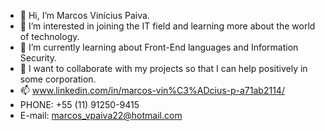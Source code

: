 - 👋 Hi, I’m Marcos Vinícius Paiva.
- 👀 I’m interested in joining the IT field and learning more about the world of technology.
- 🌱 I’m currently learning about Front-End languages and Information Security.
- 💞️ I want to collaborate with my projects so that I can help positively in some corporation.
- 📫 www.linkedin.com/in/marcos-vin%C3%ADcius-p-a71ab2114/
-    PHONE: +55 (11) 91250-9415
-    E-mail: marcos_vpaiva22@hotmail.com

<!---
MarcosvPaiva/MarcosvPaiva is a ✨ special ✨ repository because its `README.md` (this file) appears on your GitHub profile.
You can click the Preview link to take a look at your changes.
--->
